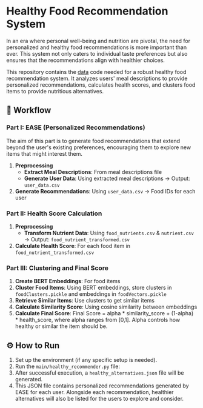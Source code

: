 # Healthy Food Recommendation System 

In an era where personal well-being and nutrition are pivotal, the need for personalized and healthy food recommendations is more important than ever. This system not only caters to individual taste preferences but also ensures that the recommendations align with healthier choices.

This repository contains the [data](https://drive.google.com/drive/folders/18Hr6MFPINIqf1huRtZ5L-14fYyzxKRTM?usp=drive_link) code needed for a robust healthy food recommendation system. It analyzes users' meal descriptions to provide personalized recommendations, calculates health scores, and clusters food items to provide nutritious alternatives.

## 🚀 Workflow

### **Part I: EASE (Personalized Recommendations)**
The aim of this part is to generate food recommendations that extend beyond the user's existing preferences, encouraging them to explore new items that might interest them.

1. **Preprocessing**
   - **Extract Meal Descriptions**: From meal descriptions file
   - **Generate User Data**: Using extracted meal descriptions → Output: `user_data.csv`
2. **Generate Recommendations**: Using `user_data.csv` → Food IDs for each user

### **Part II: Health Score Calculation**
1. **Preprocessing**
   - **Transform Nutrient Data**: Using `food_nutrients.csv` & `nutrient.csv` → Output: `food_nutrient_transformed.csv`
2. **Calculate Health Score**: For each food item in `food_nutrient_transformed.csv`

### **Part III: Clustering and Final Score**
1. **Create BERT Embeddings**: For food items
2. **Cluster Food Items**: Using BERT embeddings, store clusters in `foodClusters.pickle` and embeddings in `foodVectors.pickle`
3. **Retrieve Similar Items**: Use clusters to get similar items
4. **Calculate Similarity Score**: Using cosine similarity between embeddings
5. **Calculate Final Score**: Final Score = alpha * similarity_score + (1-alpha) * health_score, where alpha ranges from [0,1]. Alpha controls how healthy or similar the item should be.

## ⚙️ How to Run

1. Set up the environment (if any specific setup is needed).
2. Run the `main/healthy_recommender.py` file:
3. After successful execution, a `healthy_alternatives.json` file will be generated.
4. This JSON file contains personalized recommendations generated by EASE for each user. Alongside each recommendation, healthier alternatives will also be listed for the users to explore and consider.
